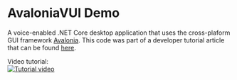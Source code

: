 # AvaloniaVUI Demo

A voice-enabled .NET Core desktop application that uses the cross-plaform GUI framework [Avalonia](https://github.com/AvaloniaUI/Avalonia). This code was part of a developer tutorial article that can be found [here](https://medium.com/picovoice/from-gui-to-vui-voice-enabling-a-cross-platform-net-desktop-application-aac44e470790). 

Video tutorial:<br/>
[![Tutorial video](https://img.youtube.com/vi/AU87_4GpIzo/0.jpg)](https://youtu.be/AU87_4GpIzo)
